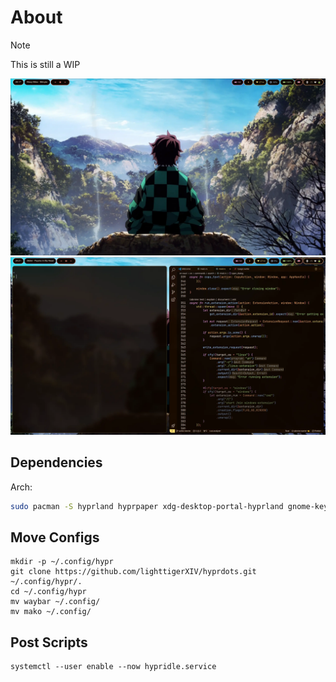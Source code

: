 # About
> [!NOTE]
> This is still a WIP 

<img src="Desktop.webp">
<img src="WithApps.webp">


## Dependencies
Arch:
```sh
sudo pacman -S hyprland hyprpaper xdg-desktop-portal-hyprland gnome-keyring waybar pamixer mako
```

## Move Configs
```
mkdir -p ~/.config/hypr
git clone https://github.com/lighttigerXIV/hyprdots.git ~/.config/hypr/.
cd ~/.config/hypr
mv waybar ~/.config/
mv mako ~/.config/
```

## Post Scripts
```
systemctl --user enable --now hypridle.service
```
